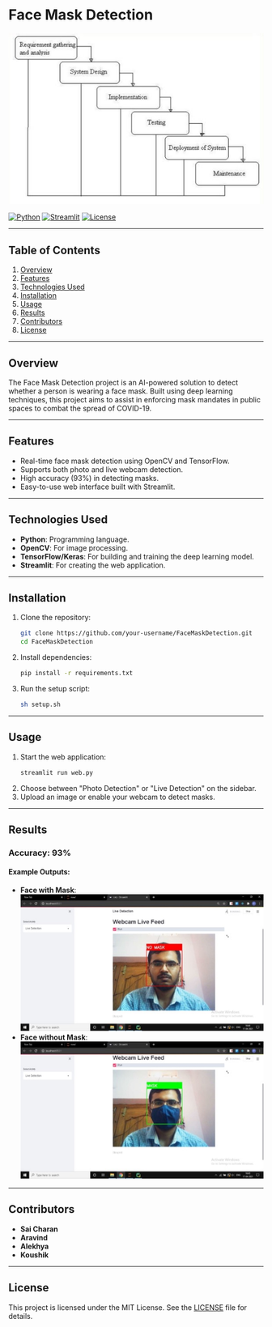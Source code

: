 ﻿# Face Mask Detection

![Project Banner](ReadmeImages/Aspose.Words.5ed98467-b057-4534-a9cc-ed1eeb018a1d.002.jpeg)

[![Python](https://img.shields.io/badge/Python-3.7%2B-blue)](https://www.python.org/)
[![Streamlit](https://img.shields.io/badge/Streamlit-Enabled-brightgreen)](https://streamlit.io/)
[![License](https://img.shields.io/badge/License-MIT-yellow)](LICENSE)

---

## Table of Contents
1. [Overview](#overview)
2. [Features](#features)
3. [Technologies Used](#technologies-used)
4. [Installation](#installation)
5. [Usage](#usage)
6. [Results](#results)
7. [Contributors](#contributors)
8. [License](#license)

---

## Overview
The Face Mask Detection project is an AI-powered solution to detect whether a person is wearing a face mask. Built using deep learning techniques, this project aims to assist in enforcing mask mandates in public spaces to combat the spread of COVID-19.

---

## Features
- Real-time face mask detection using OpenCV and TensorFlow.
- Supports both photo and live webcam detection.
- High accuracy (93%) in detecting masks.
- Easy-to-use web interface built with Streamlit.

---

## Technologies Used
- **Python**: Programming language.
- **OpenCV**: For image processing.
- **TensorFlow/Keras**: For building and training the deep learning model.
- **Streamlit**: For creating the web application.

---

## Installation
1. Clone the repository:
   ```bash
   git clone https://github.com/your-username/FaceMaskDetection.git
   cd FaceMaskDetection
   ```
2. Install dependencies:
   ```bash
   pip install -r requirements.txt
   ```
3. Run the setup script:
   ```bash
   sh setup.sh
   ```

---

## Usage
1. Start the web application:
   ```bash
   streamlit run web.py
   ```
2. Choose between "Photo Detection" or "Live Detection" on the sidebar.
3. Upload an image or enable your webcam to detect masks.

---

## Results
### Accuracy: 93%

#### Example Outputs:
- **Face with Mask**:
  ![Face with Mask](ReadmeImages/Aspose.Words.5ed98467-b057-4534-a9cc-ed1eeb018a1d.039.jpg)
- **Face without Mask**:
  ![Face without Mask](ReadmeImages/Aspose.Words.5ed98467-b057-4534-a9cc-ed1eeb018a1d.038.jpg)

---

## Contributors
- **Sai Charan**
- **Aravind**
- **Alekhya**
- **Koushik**

---

## License
This project is licensed under the MIT License. See the [LICENSE](LICENSE) file for details.


